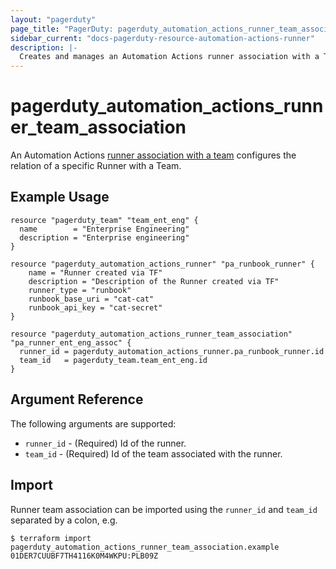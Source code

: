 ```yaml
---
layout: "pagerduty"
page_title: "PagerDuty: pagerduty_automation_actions_runner_team_association"
sidebar_current: "docs-pagerduty-resource-automation-actions-runner"
description: |-
  Creates and manages an Automation Actions runner association with a Team in PagerDuty.
---
```


# pagerduty\_automation\_actions\_runner_team_association

An Automation Actions [runner association with a team](https://developer.pagerduty.com/api-reference/f662de6271a6e-associate-a-runner-with-a-team) configures the relation of a specific Runner with a Team.

## Example Usage

```hcl
resource "pagerduty_team" "team_ent_eng" {
  name        = "Enterprise Engineering"
  description = "Enterprise engineering"
}

resource "pagerduty_automation_actions_runner" "pa_runbook_runner" {
	name = "Runner created via TF"
	description = "Description of the Runner created via TF"
	runner_type = "runbook"
	runbook_base_uri = "cat-cat"
	runbook_api_key = "cat-secret"
}

resource "pagerduty_automation_actions_runner_team_association" "pa_runner_ent_eng_assoc" {
  runner_id = pagerduty_automation_actions_runner.pa_runbook_runner.id
  team_id   = pagerduty_team.team_ent_eng.id
}

```

## Argument Reference

The following arguments are supported:

  * `runner_id` - (Required) Id of the runner.
  * `team_id` - (Required) Id of the team associated with the runner.

## Import

Runner team association can be imported using the `runner_id` and `team_id` separated by a colon, e.g.

```
$ terraform import pagerduty_automation_actions_runner_team_association.example 01DER7CUUBF7TH4116K0M4WKPU:PLB09Z
```
